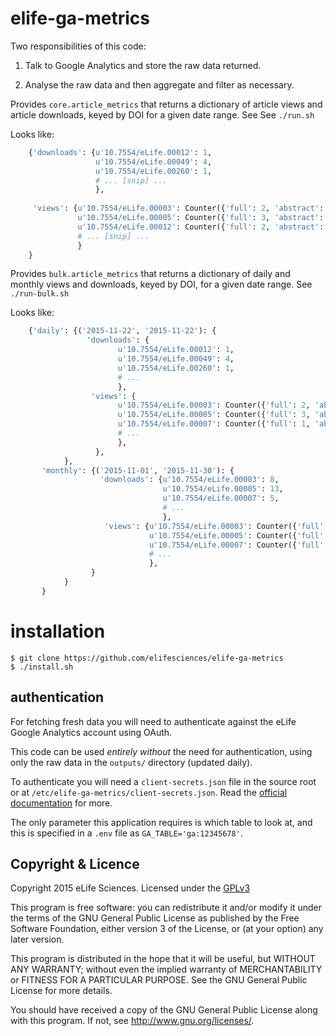 # elife-ga-metrics

Two responsibilities of this code:

1. Talk to Google Analytics and store the raw data returned.

2. Analyse the raw data and then aggregate and filter as necessary.

Provides `core.article_metrics` that returns a dictionary of article views and 
article downloads, keyed by DOI for a given date range. See See `./run.sh`

Looks like: 

```python
    {'downloads': {u'10.7554/eLife.00012': 1,
                   u'10.7554/eLife.00049': 4,
                   u'10.7554/eLife.00260': 1,           
                   # ... [snip] ...
                   },
               
     'views': {u'10.7554/eLife.00003': Counter({'full': 2, 'abstract': 0, 'digest': 0}),
               u'10.7554/eLife.00005': Counter({'full': 3, 'abstract': 0, 'digest': 0}),
               u'10.7554/eLife.00012': Counter({'full': 2, 'abstract': 1, 'digest': 1}),
               # ... [snip] ...
               }
    }
```

Provides `bulk.article_metrics` that returns a dictionary of daily and monthly
views and downloads, keyed by DOI, for a given date range. See `./run-bulk.sh`

Looks like:

```python
    {'daily': {('2015-11-22', '2015-11-22'): {
                 'downloads': {
                        u'10.7554/eLife.00012': 1,
                        u'10.7554/eLife.00049': 4,
                        u'10.7554/eLife.00260': 1,
                        # ...
                        },
                  'views': {
                        u'10.7554/eLife.00003': Counter({'full': 2, 'abstract': 0, 'digest': 0}),
                        u'10.7554/eLife.00005': Counter({'full': 3, 'abstract': 0, 'digest': 0}),
                        u'10.7554/eLife.00007': Counter({'full': 1, 'abstract': 0, 'digest': 0}),
                        # ...
                        },
                   },
            },
       'monthly': {('2015-11-01', '2015-11-30'): {
                    'downloads': {u'10.7554/eLife.00003': 8,
                                  u'10.7554/eLife.00005': 13,
                                  u'10.7554/eLife.00007': 5,
                                  # ...
                                  },
                     'views': {u'10.7554/eLife.00003': Counter({'full': 44, 'abstract': 1, 'digest': 0}),
                               u'10.7554/eLife.00005': Counter({'full': 157, 'abstract': 6, 'digest': 0}),
                               u'10.7554/eLife.00007': Counter({'full': 36, 'abstract': 5, 'digest': 0}),
                               # ...
                               },
                  }
            }
       }
```                                     

# installation

    $ git clone https://github.com/elifesciences/elife-ga-metrics
    $ ./install.sh

## authentication

For fetching fresh data you will need to authenticate against the eLife 
Google Analytics account using OAuth.

This code can be used *entirely without* the need for authentication, using only 
the raw data in the `outputs/` directory (updated daily).

To authenticate you will need a `client-secrets.json` file in the source root or
at `/etc/elife-ga-metrics/client-secrets.json`.
Read the [official documentation](https://developers.google.com/api-client-library/python/guide/aaa_client_secrets) for more.

The only parameter this application requires is which table to look at, and this
is specified in a `.env` file as `GA_TABLE='ga:12345678'`.

## Copyright & Licence

Copyright 2015 eLife Sciences. Licensed under the [GPLv3](LICENCE.txt)

This program is free software: you can redistribute it and/or modify
it under the terms of the GNU General Public License as published by
the Free Software Foundation, either version 3 of the License, or
(at your option) any later version.

This program is distributed in the hope that it will be useful,
but WITHOUT ANY WARRANTY; without even the implied warranty of
MERCHANTABILITY or FITNESS FOR A PARTICULAR PURPOSE.  See the
GNU General Public License for more details.

You should have received a copy of the GNU General Public License
along with this program.  If not, see <http://www.gnu.org/licenses/>.


